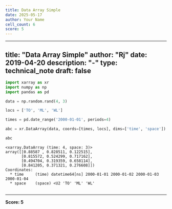 ```yaml
---
title: Data Array Simple
date: 2025-05-17
author: Your Name
cell_count: 6
score: 5
---
```


---
title: "Data Array Simple"
author: "Rj"
date: 2019-04-20
description: "-"
type: technical_note
draft: false
---

```python
import xarray as xr
import numpy as np
import pandas as pd
```


```python
data = np.random.rand(4, 3)

locs = ['TO', 'ML', 'WL']

times = pd.date_range('2000-01-01', periods=4)
```


```python
abc = xr.DataArray(data, coords=[times, locs], dims=['time', 'space'])
```


```python
abc
```




    <xarray.DataArray (time: 4, space: 3)>
    array([[0.88587 , 0.828511, 0.122515],
           [0.815572, 0.524299, 0.717162],
           [0.494704, 0.319359, 0.658114],
           [0.841205, 0.371321, 0.276608]])
    Coordinates:
      * time     (time) datetime64[ns] 2000-01-01 2000-01-02 2000-01-03 2000-01-04
      * space    (space) <U2 'TO' 'ML' 'WL'




```python

```


---
**Score: 5**